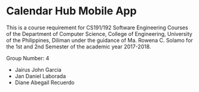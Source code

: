 # Calendar Hub Mobile App
This is a course requirement for CS191/192 Software Engineering Courses of the Department of Computer Science, College of Engineering, University of the Philippines, Diliman under the guidance of Ma. Rowena C. Solamo for the 1st and 2nd Semester of the academic year 2017-2018.

Group Number: 4

- Jairus John Garcia
- Jan Daniel Laborada
- Diane Abegail Recuerdo
